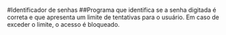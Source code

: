 #Identificador de senhas
##Programa que identifica se a senha digitada é correta e que apresenta um limite de tentativas para o usuário. Em caso de exceder o limite, o acesso é bloqueado.
